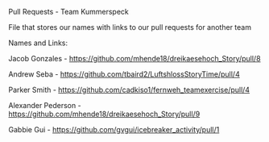 Pull Requests - Team Kummerspeck

File that stores our names with links to our pull requests for another team

Names and Links:

Jacob Gonzales - https://github.com/mhende18/dreikaesehoch_Story/pull/8

Andrew Seba - https://github.com/tbaird2/LuftshlossStoryTime/pull/4

Parker Smith - https://github.com/cadkiso1/fernweh_teamexercise/pull/4

Alexander Pederson - https://github.com/mhende18/dreikaesehoch_Story/pull/9

Gabbie Gui - https://github.com/gvgui/icebreaker_activity/pull/1

